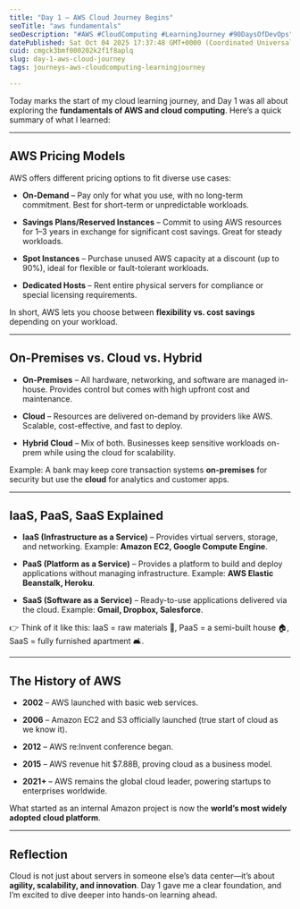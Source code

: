 ```yaml
---
title: "Day 1 – AWS Cloud Journey Begins"
seoTitle: "aws fundamentals"
seoDescription: "#AWS #CloudComputing #LearningJourney #90DaysOfDevOps"
datePublished: Sat Oct 04 2025 17:37:48 GMT+0000 (Coordinated Universal Time)
cuid: cmgck3bmf000202k2f1f8aplq
slug: day-1-aws-cloud-journey
tags: journeys-aws-cloudcomputing-learningjourney

---
```


Today marks the start of my cloud learning journey, and Day 1 was all about exploring the **fundamentals of AWS and cloud computing**. Here’s a quick summary of what I learned:

---

## AWS Pricing Models

AWS offers different pricing options to fit diverse use cases:

* **On-Demand** – Pay only for what you use, with no long-term commitment. Best for short-term or unpredictable workloads.
    
* **Savings Plans/Reserved Instances** – Commit to using AWS resources for 1–3 years in exchange for significant cost savings. Great for steady workloads.
    
* **Spot Instances** – Purchase unused AWS capacity at a discount (up to 90%), ideal for flexible or fault-tolerant workloads.
    
* **Dedicated Hosts** – Rent entire physical servers for compliance or special licensing requirements.
    

In short, AWS lets you choose between **flexibility vs. cost savings** depending on your workload.

---

## On-Premises vs. Cloud vs. Hybrid

* **On-Premises** – All hardware, networking, and software are managed in-house. Provides control but comes with high upfront cost and maintenance.
    
* **Cloud** – Resources are delivered on-demand by providers like AWS. Scalable, cost-effective, and fast to deploy.
    
* **Hybrid Cloud** – Mix of both. Businesses keep sensitive workloads on-prem while using the cloud for scalability.
    

Example: A bank may keep core transaction systems **on-premises** for security but use the **cloud** for analytics and customer apps.

---

## IaaS, PaaS, SaaS Explained

* **IaaS (Infrastructure as a Service)** – Provides virtual servers, storage, and networking. Example: **Amazon EC2, Google Compute Engine**.
    
* **PaaS (Platform as a Service)** – Provides a platform to build and deploy applications without managing infrastructure. Example: **AWS Elastic Beanstalk, Heroku**.
    
* **SaaS (Software as a Service)** – Ready-to-use applications delivered via the cloud. Example: **Gmail, Dropbox, Salesforce**.
    

👉 Think of it like this: IaaS = raw materials 🧱, PaaS = a semi-built house 🏠, SaaS = fully furnished apartment 🛋️.

---

## The History of AWS

* **2002** – AWS launched with basic web services.
    
* **2006** – Amazon EC2 and S3 officially launched (true start of cloud as we know it).
    
* **2012** – AWS re:Invent conference began.
    
* **2015** – AWS revenue hit $7.88B, proving cloud as a business model.
    
* **2021+** – AWS remains the global cloud leader, powering startups to enterprises worldwide.
    

What started as an internal Amazon project is now the **world’s most widely adopted cloud platform**.

---

## Reflection

Cloud is not just about servers in someone else’s data center—it’s about **agility, scalability, and innovation**. Day 1 gave me a clear foundation, and I’m excited to dive deeper into hands-on learning ahead.
